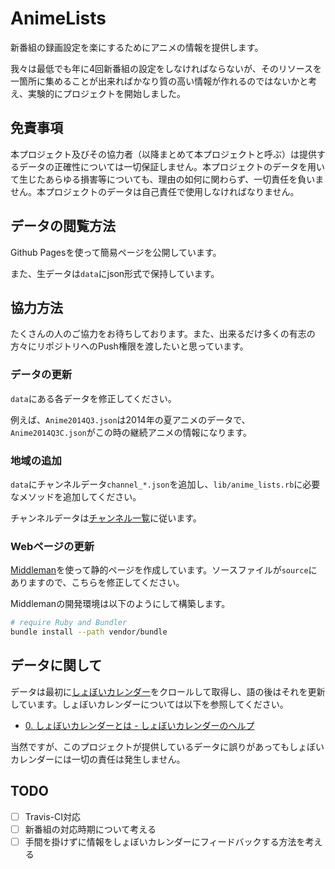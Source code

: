 # AnimeLists

新番組の録画設定を楽にするためにアニメの情報を提供します。

我々は最低でも年に4回新番組の設定をしなければならないが、そのリソースを一箇所に集めることが出来ればかなり質の高い情報が作れるのではないかと考え、実験的にプロジェクトを開始しました。

## 免責事項

本プロジェクト及びその協力者（以降まとめて本プロジェクトと呼ぶ）は提供するデータの正確性については一切保証しません。本プロジェクトのデータを用いて生じたあらゆる損害等についても、理由の如何に関わらず、一切責任を負いません。本プロジェクトのデータは自己責任で使用しなければなりません。

## データの閲覧方法

Github Pagesを使って簡易ページを公開しています。

また、生データは`data`にjson形式で保持しています。

## 協力方法

たくさんの人のご協力をお待ちしております。また、出来るだけ多くの有志の方々にリポジトリへのPush権限を渡したいと思っています。

### データの更新

`data`にある各データを修正してください。

例えば、`Anime2014Q3.json`は2014年の夏アニメのデータで、`Anime2014Q3C.json`がこの時の継続アニメの情報になります。

### 地域の追加

`data`にチャンネルデータ`channel_*.json`を追加し、`lib/anime_lists.rb`に必要なメソッドを追加してください。

チャンネルデータは[チャンネル一覧](http://cal.syoboi.jp/chlist.php)に従います。

### Webページの更新

[Middleman](http://middlemanapp.com/jp/)を使って静的ページを作成しています。ソースファイルが`source`にありますので、こちらを修正してください。

Middlemanの開発環境は以下のようにして構築します。

```sh
# require Ruby and Bundler
bundle install --path vendor/bundle
```

## データに関して

データは最初に[しょぼいカレンダー](http://cal.syoboi.jp/)をクロールして取得し、語の後はそれを更新しています。しょぼいカレンダーについては以下を参照してください。

* [0. しょぼいカレンダーとは - しょぼいカレンダーのヘルプ](https://sites.google.com/site/syobocal/syoboi-calendar-toha)

当然ですが、このプロジェクトが提供しているデータに誤りがあってもしょぼいカレンダーには一切の責任は発生しません。

## TODO

- [ ] Travis-CI対応
- [ ] 新番組の対応時期について考える
- [ ] 手間を掛けずに情報をしょぼいカレンダーにフィードバックする方法を考える